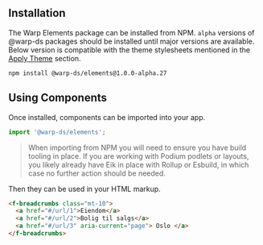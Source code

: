## Installation

The Warp Elements package can be installed from NPM.
`alpha` versions of @warp-ds packages should be installed until major versions are available.
Below version is compatible with the theme stylesheets mentioned in the [Apply Theme](#_2-apply-theme) section.

```shell
npm install @warp-ds/elements@1.0.0-alpha.27
```

## Using Components

Once installed, components can be imported into your app.

```js
import '@warp-ds/elements';
```
> When importing from NPM you will need to ensure you have build tooling in place. If you are working with Podium podlets or layouts, you likely already have Eik in place with Rollup or Esbuild, in which case no further action should be needed.

Then they can be used in your HTML markup.

```html
<f-breadcrumbs class="mt-10">
  <a href="#/url/1">Eiendom</a>
  <a href="#/url/2">Bolig til salgs</a>
  <a href="#/url/3" aria-current="page"> Oslo </a>
</f-breadcrumbs>
```

